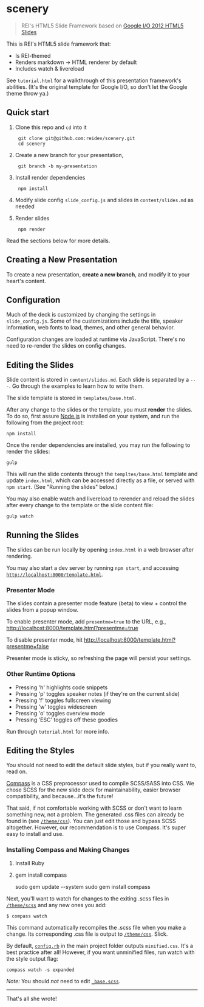 # scenery

> REI's HTML5 Slide Framework based on [Google I/O 2012 HTML5 Slides](https://code.google.com/p/io-2012-slides/)

This is REI's HTML5 slide framework that:

- Is REI-themed
- Renders markdown -> HTML renderer by default
- Includes watch & livereload

See `tutorial.html` for a walkthrough of this presentation framework's
abilities. (It's the original template for Google I/O, so don't let the Google
theme throw ya.)

## Quick start

1. Clone this repo and `cd` into it

        git clone git@github.com:reidev/scenery.git
        cd scenery

1. Create a new branch for your presentation,

        git branch -b my-presentation

1. Install render dependencies

        npm install

1. Modify slide config `slide_config.js` and slides in `content/slides.md` as needed

1. Render slides

        npm render

Read the sections below for more details.

## Creating a New Presentation

To create a new presentation, **create a new branch**, and modify it to your
heart's content.

## Configuration

Much of the deck is customized by changing the settings in `slide_config.js`.
Some of the customizations include the title, speaker information,
web fonts to load, themes, and other general behavior.

Configuration changes are loaded at runtime via JavaScript. There's no need to
re-render the slides on config changes.

## Editing the Slides

Slide content is stored in `content/slides.md`. Each slide is separated by a
`---`. Go through the examples to learn how to write them.

The slide template is stored in `templates/base.html`.

After any change to the slides or the template, you must **render** the slides.
To do so, first assure [Node.js](http://nodejs.org) is installed on your system,
and run the following from the project root:

    npm install

Once the render dependencies are installed, you may run the following to render
the slides:

    gulp

This will run the slide contents through the `templtes/base.html` template and
update `index.html`, which can be accessed directly as a file, or served with
`npm start`. (See "Running the slides" below.)

You may also enable watch and livereload to rerender and reload the slides
after every change to the template or the slide content file:

    gulp watch

## Running the Slides

The slides can be run locally by opening `index.html` in a web browser after
rendering.

You may also start a dev server by running `npm start`, and accessing
[`http://localhost:8000/template.html`](http://localhost:8000/template.html).

### Presenter Mode

The slides contain a presenter mode feature (beta) to view + control the slides
from a popup window.

To enable presenter mode, add `presentme=true` to the URL, e.g., [http://localhost:8000/template.html?presentme=true](http://localhost:8000/template.html?presentme=true)

To disable presenter mode, hit [http://localhost:8000/template.html?presentme=false](http://localhost:8000/template.html?presentme=false)

Presenter mode is sticky, so refreshing the page will persist your settings.

### Other Runtime Options

- Pressing 'h' highlights code snippets
- Pressing 'p' toggles speaker notes (if they're on the current slide)
- Pressing 'f' toggles fullscreen viewing
- Pressing 'w' toggles widescreen
- Pressing 'o' toggles overview mode
- Pressing 'ESC' toggles off these goodies

Run through `tutorial.html` for more info.

## Editing the Styles

You should not need to edit the default slide styles, but if you really want
to, read on.

[Compass](http://compass-style.org/install/) is a CSS preprocessor used to
compile SCSS/SASS into CSS. We chose SCSS for the new slide deck for
maintainability, easier browser compatibility, and because...it's the future!

That said, if not comfortable working with SCSS or don't want to learn
something new, not a problem. The generated .css files can already be found in
(see [`/theme/css`](theme/css)). You can just edit those and bypass SCSS
altogether. However, our recommendation is to use Compass. It's super easy to
install and use.

### Installing Compass and Making Changes

1. Install Ruby
2. gem install compass

    sudo gem update --system
    sudo gem install compass

Next, you'll want to watch for changes to the exiting .scss files in
[`/theme/scss`](theme/scss) and any new ones you add:

    $ compass watch

This command automatically recompiles the .scss file when you make a change.
Its corresponding .css file is output to [`/theme/css`](theme/css). Slick.

By default, [`config.rb`](config.rb) in the main project folder outputs
`minified.css`. It's a best practice after all! However, if you want unminified
files, run watch with the style output flag:

    compass watch -s expanded

*Note:* You should *not* need to edit [`_base.scss`](theme/scss/_base.scss).

---

That's all she wrote!
